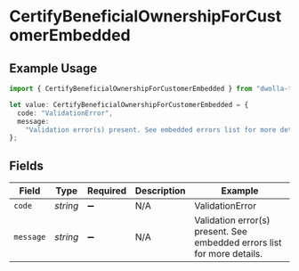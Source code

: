 # CertifyBeneficialOwnershipForCustomerEmbedded

## Example Usage

```typescript
import { CertifyBeneficialOwnershipForCustomerEmbedded } from "dwolla-typescript/models/operations";

let value: CertifyBeneficialOwnershipForCustomerEmbedded = {
  code: "ValidationError",
  message:
    "Validation error(s) present. See embedded errors list for more details.",
};
```

## Fields

| Field                                                                   | Type                                                                    | Required                                                                | Description                                                             | Example                                                                 |
| ----------------------------------------------------------------------- | ----------------------------------------------------------------------- | ----------------------------------------------------------------------- | ----------------------------------------------------------------------- | ----------------------------------------------------------------------- |
| `code`                                                                  | *string*                                                                | :heavy_minus_sign:                                                      | N/A                                                                     | ValidationError                                                         |
| `message`                                                               | *string*                                                                | :heavy_minus_sign:                                                      | N/A                                                                     | Validation error(s) present. See embedded errors list for more details. |